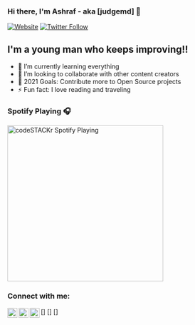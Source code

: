 ### Hi there, I'm Ashraf - aka [judgemd] 👋

[![Website](https://img.shields.io/website?label=judgemd.com&style=for-the-badge&url=https%3A%2F%2Fcodestackr.com)](https://judgemd.com)
[![Twitter Follow](https://img.shields.io/twitter/follow/ashraafmammadov?color=1DA1F2&logo=twitter&style=for-the-badge)](https://twitter.com/intent/follow?original_referer=https%3A%2F%2Fgithub.com%2Fashraafmammadov&screen_name=ashraafmammadov)

## I'm a young man who keeps improving!!

- 🌱 I’m currently learning everything
- 👯 I’m looking to collaborate with other content creators
- 🥅 2021 Goals: Contribute more to Open Source projects
- ⚡ Fun fact: I love reading and traveling

### Spotify Playing 🎧

[<img src="https://now-playing-codestackr.vercel.app/api/spotify-playing" alt="codeSTACKr Spotify Playing" width="350" />](https://open.spotify.com/playlist/2yf1UjCiNgK7Fo41PRr9Co?si=4bb25a57ec314016)

### Connect with me:

[<img align="left" href = "https://twitter.com/ashraafmammadov" alt="judgemd | Twitter" width="22px" src="https://cdn.jsdelivr.net/npm/simple-icons@v3/icons/twitter.svg" />]
[<img align="left" alt="judgemd | LinkedIn" width="22px" src="https://cdn.jsdelivr.net/npm/simple-icons@v3/icons/linkedin.svg" />]
[<img align="left" alt="judgemd | Instagram" width="22px" src="https://cdn.jsdelivr.net/npm/simple-icons@v3/icons/instagram.svg" />]
